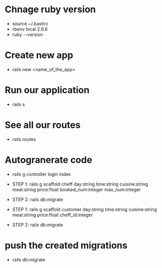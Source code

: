 
# Chnage ruby version
- source ~/.bashrc
- rbenv local 2.6.6
- ruby --version

# Create new app
- rails new <name_of_the_app>

# Run our application
- rails s

# See all our routes
- rails routes

# Autogranerate code
- rails g controller login index
- STEP 1: rails g scaffold cheff day:string time:string cuisine:string meal:string price:float booked_num:integer max_num:integer
- STEP 2: rails db:migrate

- STEP 1: rails g scaffold customer day:string time:string cuisine:string meal:string price:float cheff_id:integer
- STEP 2: rails db:migrate

# push the created migrations
- rails db:migrate